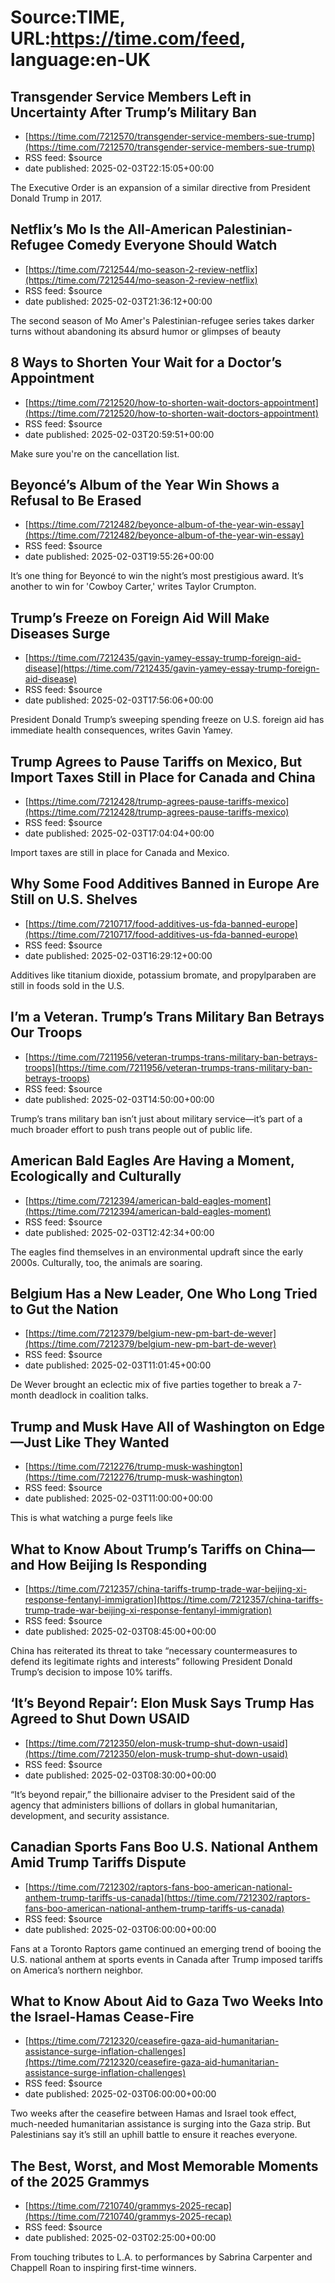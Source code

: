 # Source:TIME, URL:https://time.com/feed, language:en-UK

## Transgender Service Members Left in Uncertainty After Trump’s Military Ban
 - [https://time.com/7212570/transgender-service-members-sue-trump](https://time.com/7212570/transgender-service-members-sue-trump)
 - RSS feed: $source
 - date published: 2025-02-03T22:15:05+00:00

The Executive Order is an expansion of a similar directive from President Donald Trump in 2017.

## Netflix’s Mo Is the All-American Palestinian-Refugee Comedy Everyone Should Watch
 - [https://time.com/7212544/mo-season-2-review-netflix](https://time.com/7212544/mo-season-2-review-netflix)
 - RSS feed: $source
 - date published: 2025-02-03T21:36:12+00:00

The second season of Mo Amer's Palestinian-refugee series takes darker turns without abandoning its absurd humor or glimpses of beauty

## 8 Ways to Shorten Your Wait for a Doctor’s Appointment
 - [https://time.com/7212520/how-to-shorten-wait-doctors-appointment](https://time.com/7212520/how-to-shorten-wait-doctors-appointment)
 - RSS feed: $source
 - date published: 2025-02-03T20:59:51+00:00

Make sure you're on the cancellation list.

## Beyoncé’s Album of the Year Win Shows a Refusal to Be Erased
 - [https://time.com/7212482/beyonce-album-of-the-year-win-essay](https://time.com/7212482/beyonce-album-of-the-year-win-essay)
 - RSS feed: $source
 - date published: 2025-02-03T19:55:26+00:00

It’s one thing for Beyoncé to win the night’s most prestigious award. It’s another to win for 'Cowboy Carter,' writes Taylor Crumpton.

## Trump’s Freeze on Foreign Aid Will Make Diseases Surge
 - [https://time.com/7212435/gavin-yamey-essay-trump-foreign-aid-disease](https://time.com/7212435/gavin-yamey-essay-trump-foreign-aid-disease)
 - RSS feed: $source
 - date published: 2025-02-03T17:56:06+00:00

President Donald Trump’s sweeping spending freeze on U.S. foreign aid has immediate health consequences, writes Gavin Yamey.

## Trump Agrees to Pause Tariffs on Mexico, But Import Taxes Still in Place for Canada and China
 - [https://time.com/7212428/trump-agrees-pause-tariffs-mexico](https://time.com/7212428/trump-agrees-pause-tariffs-mexico)
 - RSS feed: $source
 - date published: 2025-02-03T17:04:04+00:00

Import taxes are still in place for Canada and Mexico.

## Why Some Food Additives Banned in Europe Are Still on U.S. Shelves
 - [https://time.com/7210717/food-additives-us-fda-banned-europe](https://time.com/7210717/food-additives-us-fda-banned-europe)
 - RSS feed: $source
 - date published: 2025-02-03T16:29:12+00:00

Additives like titanium dioxide, potassium bromate, and propylparaben are still in foods sold in the U.S.

## I’m a Veteran. Trump’s Trans Military Ban Betrays Our Troops
 - [https://time.com/7211956/veteran-trumps-trans-military-ban-betrays-troops](https://time.com/7211956/veteran-trumps-trans-military-ban-betrays-troops)
 - RSS feed: $source
 - date published: 2025-02-03T14:50:00+00:00

Trump’s trans military ban isn’t just about military service—it’s part of a much broader effort to push trans people out of public life.

## American Bald Eagles Are Having a Moment, Ecologically and Culturally
 - [https://time.com/7212394/american-bald-eagles-moment](https://time.com/7212394/american-bald-eagles-moment)
 - RSS feed: $source
 - date published: 2025-02-03T12:42:34+00:00

The eagles find themselves in an environmental updraft since the early 2000s. Culturally, too, the animals are soaring.

## Belgium Has a New Leader, One Who Long Tried to Gut the Nation
 - [https://time.com/7212379/belgium-new-pm-bart-de-wever](https://time.com/7212379/belgium-new-pm-bart-de-wever)
 - RSS feed: $source
 - date published: 2025-02-03T11:01:45+00:00

De Wever brought an eclectic mix of five parties together to break a 7-month deadlock in coalition talks.

## Trump and Musk Have All of Washington on Edge—Just Like They Wanted
 - [https://time.com/7212276/trump-musk-washington](https://time.com/7212276/trump-musk-washington)
 - RSS feed: $source
 - date published: 2025-02-03T11:00:00+00:00

This is what watching a purge feels like

## What to Know About Trump’s Tariffs on China—and How Beijing Is Responding
 - [https://time.com/7212357/china-tariffs-trump-trade-war-beijing-xi-response-fentanyl-immigration](https://time.com/7212357/china-tariffs-trump-trade-war-beijing-xi-response-fentanyl-immigration)
 - RSS feed: $source
 - date published: 2025-02-03T08:45:00+00:00

China has reiterated its threat to take “necessary countermeasures to defend its legitimate rights and interests” following President Donald Trump’s decision to impose 10% tariffs.

## ‘It’s Beyond Repair’: Elon Musk Says Trump Has Agreed to Shut Down USAID
 - [https://time.com/7212350/elon-musk-trump-shut-down-usaid](https://time.com/7212350/elon-musk-trump-shut-down-usaid)
 - RSS feed: $source
 - date published: 2025-02-03T08:30:00+00:00

“It’s beyond repair,” the billionaire adviser to the President said of the agency that administers billions of dollars in global humanitarian, development, and security assistance.

## Canadian Sports Fans Boo U.S. National Anthem Amid Trump Tariffs Dispute
 - [https://time.com/7212302/raptors-fans-boo-american-national-anthem-trump-tariffs-us-canada](https://time.com/7212302/raptors-fans-boo-american-national-anthem-trump-tariffs-us-canada)
 - RSS feed: $source
 - date published: 2025-02-03T06:00:00+00:00

Fans at a Toronto Raptors game continued an emerging trend of booing the U.S. national anthem at sports events in Canada after Trump imposed tariffs on America’s northern neighbor.

## What to Know About Aid to Gaza Two Weeks Into the Israel-Hamas Cease-Fire
 - [https://time.com/7212320/ceasefire-gaza-aid-humanitarian-assistance-surge-inflation-challenges](https://time.com/7212320/ceasefire-gaza-aid-humanitarian-assistance-surge-inflation-challenges)
 - RSS feed: $source
 - date published: 2025-02-03T06:00:00+00:00

Two weeks after the ceasefire between Hamas and Israel took effect, much-needed humanitarian assistance is surging into the Gaza strip. But Palestinians say it’s still an uphill battle to ensure it reaches everyone.

## The Best, Worst, and Most Memorable Moments of the 2025 Grammys
 - [https://time.com/7210740/grammys-2025-recap](https://time.com/7210740/grammys-2025-recap)
 - RSS feed: $source
 - date published: 2025-02-03T02:25:00+00:00

From touching tributes to L.A. to performances by Sabrina Carpenter and Chappell Roan to inspiring first-time winners.

